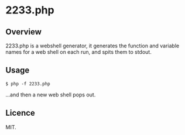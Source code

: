 2233.php
========

## Overview

2233.php is a webshell generator, it generates the function and variable names for a web shell on each run, and spits them to stdout.

## Usage

    $ php -f 2233.php

...and then a new web shell pops out.
    

## Licence

MIT.